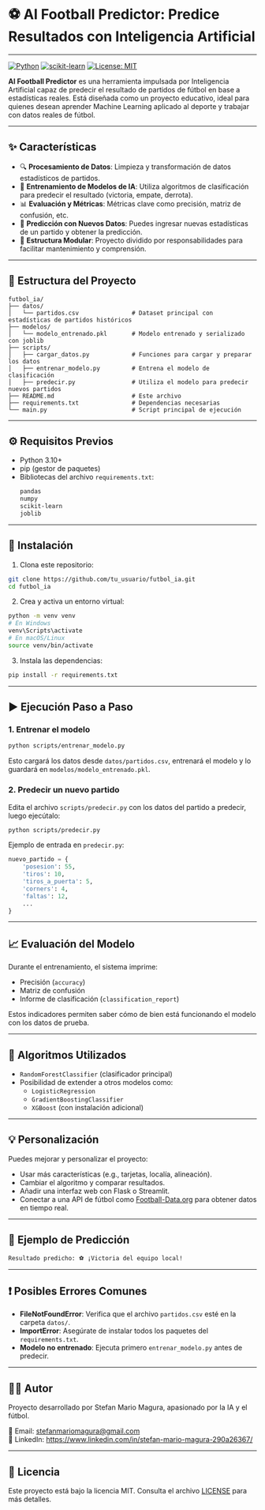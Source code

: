 
# ⚽ AI Football Predictor: Predice Resultados con Inteligencia Artificial

---

[![Python](https://img.shields.io/badge/Python-3.10-blue?style=flat&logo=python)](https://www.python.org/)
[![scikit-learn](https://img.shields.io/badge/scikit--learn-Model-orange?style=flat&logo=scikit-learn)](https://scikit-learn.org/)
[![License: MIT](https://img.shields.io/badge/License-MIT-yellow.svg)](https://opensource.org/licenses/MIT)

**AI Football Predictor** es una herramienta impulsada por Inteligencia Artificial capaz de predecir el resultado de partidos de fútbol en base a estadísticas reales. Está diseñada como un proyecto educativo, ideal para quienes desean aprender Machine Learning aplicado al deporte y trabajar con datos reales de fútbol.

---

## ✨ Características

- 🔍 **Procesamiento de Datos**: Limpieza y transformación de datos estadísticos de partidos.
- 🧠 **Entrenamiento de Modelos de IA**: Utiliza algoritmos de clasificación para predecir el resultado (victoria, empate, derrota).
- 📊 **Evaluación y Métricas**: Métricas clave como precisión, matriz de confusión, etc.
- 💾 **Predicción con Nuevos Datos**: Puedes ingresar nuevas estadísticas de un partido y obtener la predicción.
- 📁 **Estructura Modular**: Proyecto dividido por responsabilidades para facilitar mantenimiento y comprensión.

---

## 📂 Estructura del Proyecto

```
futbol_ia/
├── datos/
│   └── partidos.csv               # Dataset principal con estadísticas de partidos históricos
├── modelos/
│   └── modelo_entrenado.pkl       # Modelo entrenado y serializado con joblib
├── scripts/
│   ├── cargar_datos.py            # Funciones para cargar y preparar los datos
│   ├── entrenar_modelo.py         # Entrena el modelo de clasificación
│   ├── predecir.py                # Utiliza el modelo para predecir nuevos partidos
├── README.md                      # Este archivo
├── requirements.txt               # Dependencias necesarias
└── main.py                        # Script principal de ejecución
```

---

## ⚙️ Requisitos Previos

- Python 3.10+
- pip (gestor de paquetes)
- Bibliotecas del archivo `requirements.txt`:
    ```txt
    pandas
    numpy
    scikit-learn
    joblib
    ```

---

## 🚀 Instalación

1. Clona este repositorio:

```bash
git clone https://github.com/tu_usuario/futbol_ia.git
cd futbol_ia
```

2. Crea y activa un entorno virtual:

```bash
python -m venv venv
# En Windows
venv\Scripts\activate
# En macOS/Linux
source venv/bin/activate
```

3. Instala las dependencias:

```bash
pip install -r requirements.txt
```

---

## ▶️ Ejecución Paso a Paso

### 1. Entrenar el modelo

```bash
python scripts/entrenar_modelo.py
```

Esto cargará los datos desde `datos/partidos.csv`, entrenará el modelo y lo guardará en `modelos/modelo_entrenado.pkl`.

### 2. Predecir un nuevo partido

Edita el archivo `scripts/predecir.py` con los datos del partido a predecir, luego ejecútalo:

```bash
python scripts/predecir.py
```

Ejemplo de entrada en `predecir.py`:
```python
nuevo_partido = {
    'posesion': 55,
    'tiros': 10,
    'tiros_a_puerta': 5,
    'corners': 4,
    'faltas': 12,
    ...
}
```

---

## 📈 Evaluación del Modelo

Durante el entrenamiento, el sistema imprime:

- Precisión (`accuracy`)
- Matriz de confusión
- Informe de clasificación (`classification_report`)

Estos indicadores permiten saber cómo de bien está funcionando el modelo con los datos de prueba.

---

## 🧠 Algoritmos Utilizados

- `RandomForestClassifier` (clasificador principal)
- Posibilidad de extender a otros modelos como:
    - `LogisticRegression`
    - `GradientBoostingClassifier`
    - `XGBoost` (con instalación adicional)

---

## 💡 Personalización

Puedes mejorar y personalizar el proyecto:

- Usar más características (e.g., tarjetas, localía, alineación).
- Cambiar el algoritmo y comparar resultados.
- Añadir una interfaz web con Flask o Streamlit.
- Conectar a una API de fútbol como [Football-Data.org](https://www.football-data.org/) para obtener datos en tiempo real.

---

## 🧪 Ejemplo de Predicción

```bash
Resultado predicho: ⚽ ¡Victoria del equipo local!
```

---

## ❗ Posibles Errores Comunes

- **FileNotFoundError**: Verifica que el archivo `partidos.csv` esté en la carpeta `datos/`.
- **ImportError**: Asegúrate de instalar todos los paquetes del `requirements.txt`.
- **Modelo no entrenado**: Ejecuta primero `entrenar_modelo.py` antes de predecir.

---

## 👨‍💻 Autor

Proyecto desarrollado por Stefan Mario Magura, apasionado por la IA y el fútbol.

📧 Email: stefanmariomagura@gmail.com  
🔗 LinkedIn: https://www.linkedin.com/in/stefan-mario-magura-290a26367/

---

## 📄 Licencia

Este proyecto está bajo la licencia MIT. Consulta el archivo [LICENSE](LICENSE) para más detalles.
